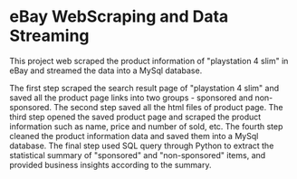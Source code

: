 # eBay WebScraping and Data Streaming
This project web scraped the product information of "playstation 4 slim" in eBay and streamed the data into a MySql database.

The first step scraped the search result page of "playstation 4 slim" and saved all the product page links into two groups - sponsored and non-sponsored.
The second step saved all the html files of product page.
The third step opened the saved product page and scraped the product information such as name, price and number of sold, etc.
The fourth step cleaned the product information data and saved them into a MySql database.
The final step used SQL query through Python to extract the statistical summary of "sponsored" and "non-sponsored" items, and provided business insights according to the summary.
